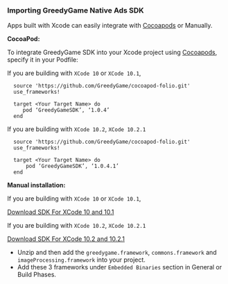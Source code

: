 
### **Importing GreedyGame Native Ads SDK**

Apps built with Xcode can easily integrate with <a target="_blank" rel="noopener noreferrer" href="https://cocoapods.org/">Cocoapods</a> or Manually.

**CocoaPod:**

To integrate GreedyGame SDK into your Xcode project using <a target="_blank" rel="noopener noreferrer" href="https://cocoapods.org/">Cocoapods</a>, specify it in your Podfile:

If you are building with `XCode 10` or `XCode 10.1`,

```
  source 'https://github.com/GreedyGame/cocoapod-folio.git'   
  use_frameworks!

  target <Your Target Name> do
     pod ‘GreedyGameSDK’, ‘1.0.4’
  end
```

If you are building with `XCode 10.2`, `XCode 10.2.1`

```
  source 'https://github.com/GreedyGame/cocoapod-folio.git'   
  use_frameworks!

  target <Your Target Name> do
      pod ‘GreedyGameSDK’, ‘1.0.4.1’
  end
```
**Manual installation:**

If you are building with `XCode 10` or `XCode 10.1`,

 <a target="_blank" rel="noopener noreferrer" href="https://github.com/GreedyGame/ios-native-plugin/archive/1.0.4.zip" class="pure-material-button-contained">Download SDK For XCode 10 and 10.1</a>

If you are building with `XCode 10.2`, `XCode 10.2.1`

  <a target="_blank" rel="noopener noreferrer" href="https://github.com/GreedyGame/ios-native-plugin/archive/1.0.4.1.zip" class="pure-material-button-contained">Download SDK For XCode 10.2 and 10.2.1</a>

 * Unzip and then add the `greedygame.framework`, `commons.framework` and `imageProcessing.framework` into your project.
 * Add these 3 frameworks under `Embedded Binaries` section in General or Build Phases.